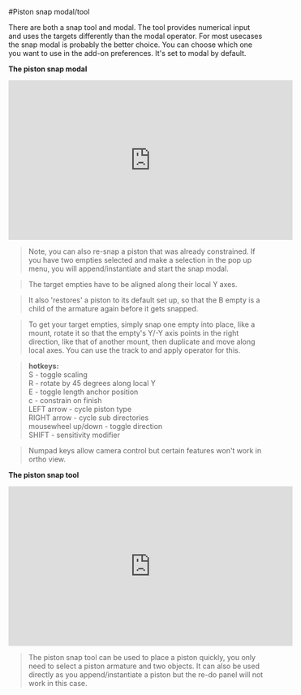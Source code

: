 #Piston snap modal/tool

There are both a snap tool and modal. The tool provides numerical input and uses the targets differently than the modal operator. For most usecases the snap modal is probably the better choice. You can choose which one you want to use in the add-on preferences. It's set to modal by default.

**The piston snap modal**

<iframe width="560" height="315" src="https://www.youtube.com/embed/NRG7CG37kPU" title="YouTube video player" frameborder="0" allow="accelerometer; autoplay; clipboard-write; encrypted-media; gyroscope; picture-in-picture" allowfullscreen></iframe>

>Note, you can also re-snap a piston that was already constrained. If you have two empties selected and make a selection in the pop up menu, you will append/instantiate and start the snap modal.

>The target empties have to be aligned along their local Y axes.

>It also 'restores' a piston to its default set up, so that the B empty is a child of the armature again before it gets snapped. 

>To get your target empties, simply snap one empty into place, like a mount, rotate it so that the empty's Y/-Y axis points in the right direction, like that of another mount, then duplicate and move along local axes. You can use the track to and apply operator for this.

>**hotkeys:**  
>S - toggle scaling  
>R - rotate by 45 degrees along local Y  
>E - toggle length anchor position  
>c - constrain on finish  
>LEFT arrow - cycle piston type  
>RIGHT arrow - cycle sub directories  
>mousewheel up/down - toggle direction  
>SHIFT - sensitivity modifier

>Numpad keys allow camera control but certain features won't work in ortho view. 




**The piston snap tool**  
<iframe width="560" height="315" src="https://www.youtube.com/embed/zZwrF0bdsKo" title="YouTube video player" frameborder="0" allow="accelerometer; autoplay; clipboard-write; encrypted-media; gyroscope; picture-in-picture" allowfullscreen></iframe>

>The piston snap tool can be used to place a piston quickly, you only need to select a piston armature and two objects. It can also be used directly as you append/instantiate a piston but the re-do panel will not work in this case. 
